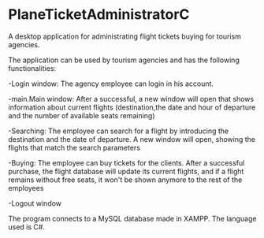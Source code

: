 # PlaneTicketAdministratorC

A desktop application for administrating flight tickets buying for tourism agencies.

The application can be used by tourism agencies and has the following functionalities:

-Login window: The agency employee can login in his account.

-main.Main window: After a successful, a new window will open that shows information about current flights (destination,the date and hour of departure and the number of available seats remaining)

-Searching: The employee can search for a flight by introducing the destination and the date of departure. A new window will open, showing the flights that match the search parameters

-Buying: The employee can buy tickets for the clients. After a successful purchase, the flight database will update its current flights, and if a flight remains without free seats, it won't be shown anymore to the rest of the employees

-Logout window

The program connects to a MySQL database made in XAMPP. The language used is C#.
